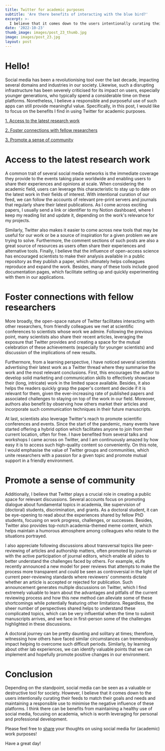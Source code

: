 ```yaml
---
title: Twitter for academic purposes
subtitle: 'Are there benefits of interacting with the blue bird?'
excerpt: >-
  I believe that it comes down to the users intentionally curating their feeds to match their goals and needs.
date: '2022-10-23'
thumb_image: images/post_23_thumb.jpg
image: images/post_23.jpg
layout: post
---
```



# Hello!

Social media has been a revolutionising tool over the last decade, impacting several domains and industries in our society. Likewise, such a disrupting infrastructure has been severely criticised for its impact on users, especially younger generations, who typically spend a considerable time on these platforms. Nonetheless, I believe a responsible and purposeful use of such apps can still provide meaningful value. Specifically, in this post, I would like to focus on the benefits I find in using Twitter for academic purposes.

[1. Access to the latest research work](#latest_work)

[2. Foster connections with fellow researchers](#networking)

[3. Promote a sense of community](#community)

# <a name="latest_work">Access to the latest research work</a>

A common trait of several social media networks is the immediate coverage they provide to the events taking place worldwide and enabling users to share their experiences and opinions at scale. When considering the academic field, users can leverage this characteristic to stay up to date on the latest work in their fields of interest. With intentional curation of our feed, we can follow the accounts of relevant pre-print servers and journals that regularly share their latest publications. As I come across exciting papers, I usually send a link or identifier to my Notion dashboard, where I keep my reading list and update it, depending on the work's relevance for my projects.

Similarly, Twitter also makes it easier to come across new tools that may be useful for our work or be a source of inspiration for a given problem we are trying to solve. Furthermore, the comment sections of such posts are also a great source of resources as users often share their experiences and alternative tools. Finally, I believe that the influence of open-access science has encouraged scientists to make their analysis available in a public repository as they publish a paper, which ultimately helps colleagues reproduce and expand the work. Besides, many of these tools include good documentation pages, which facilitate setting up and quickly experimenting with them in our applications.


# <a name="networking">Foster connections with fellow researchers</a>

More broadly, the open-space nature of Twitter facilitates interacting with other researchers, from friendly colleagues we met at scientific conferences to scientists whose work we admire. Following the previous point, many scientists also share their recent articles, leveraging the exposure that Twitter provides and creating a space for the mutual celebration of these achievements (especially for younger scientists) and discussion of the implications of new results.

Furthermore, from a learning perspective, I have noticed several scientists advertising their latest work as a Twitter thread where they summarise the work and the most relevant conclusions. First, this encourages the author to develop solid marketing and communication skills to effectively showcase their (long, intricate) work in the limited space available. Besides, it also helps the readers quickly grasp the paper's content and decide if it is relevant for them, given the ever-increasing rate of published papers and associated challenges to staying on top of the work in our field. Moreover, authors also benefit by observing how others market their articles and incorporate such communication techniques in their future manuscripts.

At last, scientists also leverage Twitter's reach to promote scientific conferences and events. Since the start of the pandemic, many events have started offering a hybrid option which facilitates anyone to join from their current location, often for free. I have benefited from several talks and workshops I came across on Twitter, and I am continuously amazed by how easy it is to access such high-quality content so conveniently. On this note, I would emphasise the value of Twitter groups and communities, which unite researchers with a passion for a given topic and promote mutual support in a friendly environment.


# <a name="community">Promote a sense of community</a>

Additionally, I believe that Twitter plays a crucial role in creating a public space for relevant discussions. Several accounts focus on promoting dialogue about fundamental topics in academia, like supervision of (doctoral) students, discrimination, and grants. As a doctoral student, it can be eye-opening to read about the experiences shared by fellow PhD students, focusing on work progress, challenges, or successes. Besides, Twitter also provides top-notch academia-themed meme content, which helps maintain a humorous atmosphere among colleagues who relate to the situations portrayed.

I also appreciate following discussions about transversal topics like peer-reviewing of articles and authorship matters, often promoted by journals or with the active participation of journal editors, which enable all sides to better understand the challenges faced by others. For example, eLife recently announced a new model for peer reviews that attempts to make the process more transparent and could be seen as controversial in the light of current peer-reviewing standards where reviewers' comments dictate whether an article is accepted or rejected for publication. Such announcement generates multiple discussions on Twitter, which I find extremely valuable to learn about the advantages and pitfalls of the current reviewing process and how this new method can alleviate some of these shortcomings while potentially featuring other limitations. Regardless, the sheer number of perspectives shared helps to understand these complicated topics, which can be very influential when the time to submit manuscripts arrives, and we face in first-person some of the challenges highlighted in these discussions.

A doctoral journey can be pretty daunting and solitary at times; therefore, witnessing how others have faced similar circumstances can tremendously impact helping to overcome such difficult periods. Similarly, by learning about other lab experiences, we can identify valuable points that we can implement and hopefully promote positive changes in our environment.



# Conclusion

Depending on the standpoint, social media can be seen as a valuable or destructive tool for society. However, I believe that it comes down to the users intentionally curating their feeds to match their goals and needs and maintaining a responsible use to minimise the negative influence of these platforms. I think there can be benefits from maintaining a healthy use of social media, focusing on academia, which is worth leveraging for personal and professional development.

Please feel free to [share](https://twitter.com/_franciscomcm) your thoughts on using social media for (academic) work purposes!

Have a great day!
